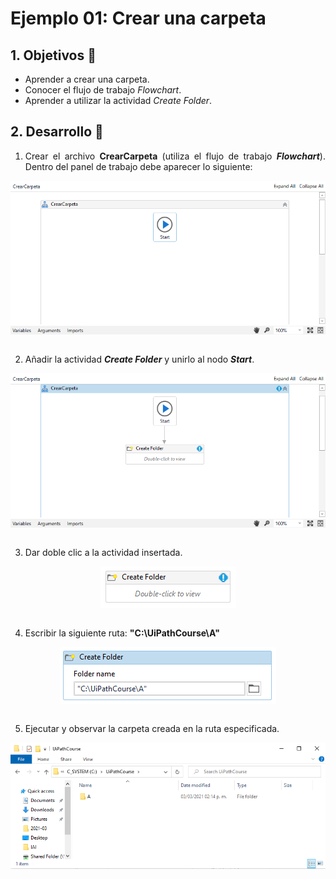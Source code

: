 # Ejemplo 01: Crear una carpeta

<div style="text-align: justify;">

## 1. Objetivos :dart:

- Aprender a crear una carpeta.
- Conocer el flujo de trabajo *Flowchart*.
- Aprender a utilizar la actividad *Create Folder*.

## 2. Desarrollo :hammer:

1. Crear el archivo **CrearCarpeta** (utiliza el flujo de trabajo ***Flowchart***). Dentro del panel de trabajo debe aparecer lo siguiente:

<div align="center">

<img src="assets/image01.png" align="center">

</div>

<br>

2. Añadir la actividad ***Create Folder*** y unirlo al nodo ***Start***.

<div align="center">

<img src="assets/image02.png" align="center">

</div>

<br>

3. Dar doble clic a la actividad insertada.

<div align="center">

<img src="assets/image03.png" align="center">

</div>

<br>

4. Escribir la siguiente ruta: **"C:\UiPathCourse\A"**

<div align="center">

<img src="assets/image04.png" align="center">

</div>

<br>

5. Ejecutar y observar la carpeta creada en la ruta especificada.

<div align="center">

<img src="assets/image05.png" align="center">

</div>

<br>


</div>